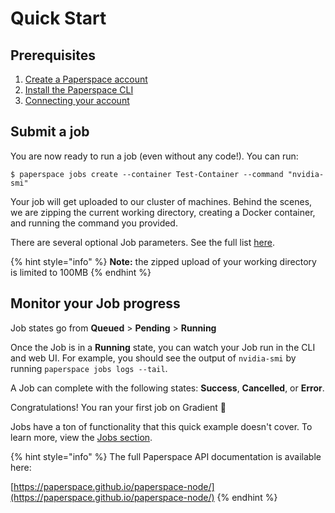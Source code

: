 # Quick Start

## Prerequisites 

1. [Create a Paperspace account ](https://www.paperspace.com/account/signup)
2. [Install the Paperspace CLI ](../cli/install-the-cli.md#installation)
3. [Connecting your account](../cli/install-the-cli.md#connecting-your-account)

## Submit a job

You are now ready to run a job \(even without any code!\). You can run:

```text
$ paperspace jobs create --container Test-Container --command "nvidia-smi"
```

Your job will get uploaded to our cluster of machines. Behind the scenes, we are zipping the current working directory, creating a Docker container, and running the command you provided.

There are several optional Job parameters.  See the full list [here](../jobs/create-a-job.md#job-parameters).

{% hint style="info" %}
**Note:** the zipped upload of your working directory is limited to 100MB
{% endhint %}

## Monitor your Job progress

Job states go from **Queued** &gt; **Pending** &gt; **Running**

Once the Job is in a **Running** state, you can watch your Job run in the CLI and web UI. For example, you should see the output of `nvidia-smi` by running `paperspace jobs logs --tail`. 

A Job can complete with the following states: **Success**, **Cancelled**, or **Error**.

 Congratulations! You ran your first job on Gradient 🚀

Jobs have a ton of functionality that this quick example doesn't cover.  To learn more, view the [Jobs section](../jobs/create-a-job.md).

{% hint style="info" %}
The full Paperspace API documentation is available here: 

[https://paperspace.github.io/paperspace-node/](https://paperspace.github.io/paperspace-node/)
{% endhint %}

